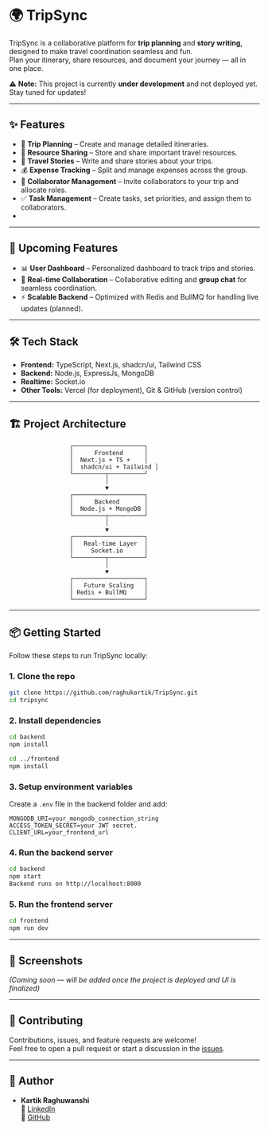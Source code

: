 # 🌍 TripSync

TripSync is a collaborative platform for **trip planning** and **story writing**, designed to make travel coordination seamless and fun.  
Plan your itinerary, share resources, and document your journey — all in one place.

⚠️ **Note:** This project is currently **under development** and not deployed yet. Stay tuned for updates!

---

## ✨ Features

- 📝 **Trip Planning** – Create and manage detailed itineraries.  
- 📂 **Resource Sharing** – Store and share important travel resources.  
- 📖 **Travel Stories** – Write and share stories about your trips.  
- 💰 **Expense Tracking** – Split and manage expenses across the group.
- 👥 **Collaborator Management** – Invite collaborators to your trip and allocate roles.
- ✅ **Task Management** – Create tasks, set priorities, and assign them to collaborators.
- 
---

## 🚀 Upcoming Features

- 📊 **User Dashboard** – Personalized dashboard to track trips and stories.  
- 🤝 **Real-time Collaboration** – Collaborative editing and **group chat** for seamless coordination.  
- ⚡ **Scalable Backend** – Optimized with Redis and BullMQ for handling live updates (planned).  

---

## 🛠️ Tech Stack

- **Frontend:** TypeScript, Next.js, shadcn/ui, Tailwind CSS  
- **Backend:** Node.js, ExpressJs, MongoDB  
- **Realtime:** Socket.io  
- **Other Tools:** Vercel (for deployment), Git & GitHub (version control)  

---

## 🏗️ Project Architecture

```
                 ┌────────────────────┐
                 │      Frontend      │
                 │  Next.js + TS +    │
                 │  shadcn/ui + Tailwind │
                 └─────────┬──────────┘
                           │
                           ▼
                 ┌────────────────────┐
                 │      Backend       │
                 │  Node.js + MongoDB │
                 └─────────┬──────────┘
                           │
                           ▼
                 ┌────────────────────┐
                 │   Real-time Layer  │
                 │     Socket.io      │
                 └─────────┬──────────┘
                           │
                           ▼
                 ┌────────────────────┐
                 │   Future Scaling   │
                 │ Redis + BullMQ     │
                 └────────────────────┘
```

---

## 📦 Getting Started

Follow these steps to run TripSync locally:

### 1. Clone the repo
```bash
git clone https://github.com/raghukartik/TripSync.git
cd tripsync
```

### 2. Install dependencies
```bash
cd backend
npm install

cd ../frontend
npm install
```

### 3. Setup environment variables
Create a `.env` file in the backend folder and add:
```
MONGODB_URI=your_mongodb_connection_string
ACCESS_TOKEN_SECRET=your JWT secret.
CLIENT_URL=your_frontend_url
```

### 4. Run the backend server
```bash
cd backend
npm start
Backend runs on http://localhost:8000
```

### 5. Run the frontend server
```bash
cd frontend
npm run dev
```

---

## 📸 Screenshots

_(Coming soon — will be added once the project is deployed and UI is finalized)_

---

## 🤝 Contributing

Contributions, issues, and feature requests are welcome!  
Feel free to open a pull request or start a discussion in the [issues](https://github.com/your-username/tripsync/issues).

---

## 👤 Author

- **Kartik Raghuwanshi**  
  💼 [LinkedIn](https://www.linkedin.com/in/kartik-raghuwanshi-5a2b83267/)  
  🐙 [GitHub](https://github.com/raghukartik)  
